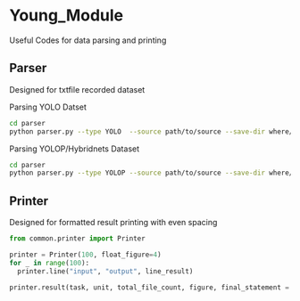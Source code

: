 # Young_Module

Useful Codes for data parsing and printing



## Parser

Designed for txtfile recorded dataset

Parsing YOLO Datset

```bash
cd parser
python parser.py --type YOLO  --source path/to/source --save-dir where/to/save/files
```

Parsing YOLOP/Hybridnets Dataset

```bash
cd parser
python parser.py --type YOLOP --source path/to/source --save-dir where/to/save/files
```


## Printer

Designed for formatted result printing with even spacing

```python
from common.printer import Printer

printer = Printer(100, float_figure=4)
for _ in range(100):
  printer.line("input", "output", line_result)

printer.result(task, unit, total_file_count, figure, final_statement = "Total Image Count")

```
